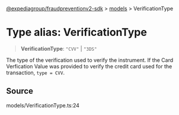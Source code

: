 [@expediagroup/fraudpreventionv2-sdk](../../index.md) > [models](../index.md) > VerificationType

# Type alias: VerificationType

> **VerificationType**: `"CVV"` \| `"3DS"`

The type of the verification used to verify the instrument. If the Card Verfication Value was provided to verify the credit card used for the transaction, `type = CVV`.

## Source

models/VerificationType.ts:24
